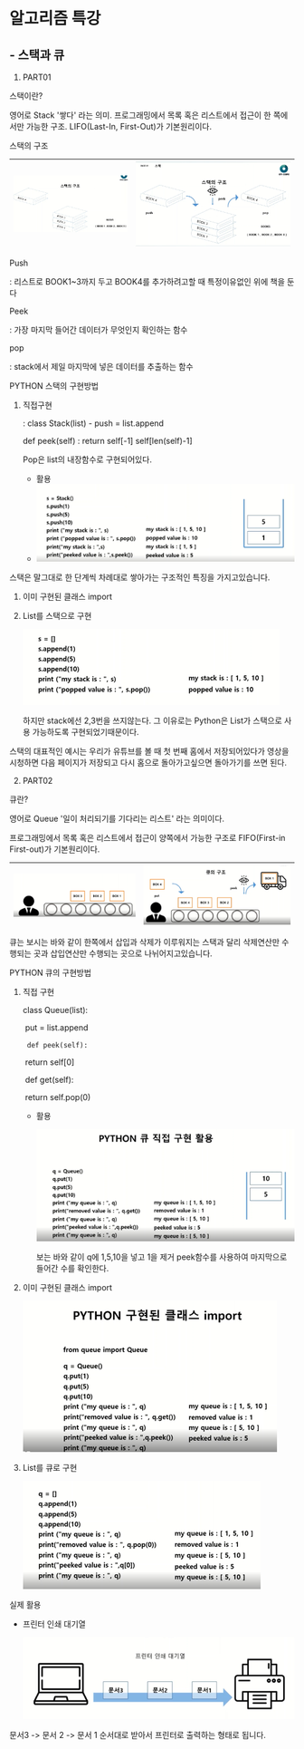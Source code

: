 # 									알고리즘 특강

## - 스택과 큐

1. PART01

스택이란?

영어로 Stack '쌓다' 라는 의미. 프로그래밍에서 목록 혹은 리스트에서 접근이 한 쪽에서만 가능한 구조. LIFO(Last-In, First-Out)가 기본원리이다.


스택의 구조

| ![image-20211206224550600](../images/2021-12-07-second/image-20211206224550600-16388831374421.png) | ![image-20211206224347942](../images/2021-12-07-second/image-20211206224347942-16388831437192.png) |
| ------------------------------------------------------------ | ------------------------------------------------------------ |

Push

: 리스트로 BOOK1~3까지 두고 BOOK4를 추가하려고할 때 특정이유없인 위에 책을 둔다

Peek

: 가장 마지막 들어간 데이터가 무엇인지 확인하는 함수

pop

: stack에서 제일 마지막에 넣은 데이터를 추출하는 함수 



PYTHON 스택의 구현방법

1. 직접구현

   : class Stack(list) -  push = list.append

    def peek(self) : return self[-1] self[len(self)-1]

   Pop은 list의 내장함수로 구현되어있다.

   - 활용
   - ![image-20211207172536696](../images/2021-12-07-second/image-20211207172536696-16388831633983.png)

스택은 말그대로 한 단계씩 차례대로 쌓아가는 구조적인 특징을 가지고있습니다.

1. 이미 구현된 클래스 import

2. List를 스택으로 구현

   ![image-20211207172817173](../images/2021-12-07-second/image-20211207172817173.png)
   
   
   
   
   
   하지만 stack에선 2,3번을 쓰지않는다. 그 이유로는 Python은 List가 스택으로 사용 가능하도록 구현되었기때문이다. 

스택의 대표적인 예시는 우리가 유튜브를 볼 때 첫 번째 홈에서 저장되어있다가 영상을 시청하면 다음 페이지가 저장되고 다시 홈으로 돌아가고싶으면 돌아가기를 쓰면 된다.



2. PART02

큐란?

영어로 Queue '일이 처리되기를 기다리는 리스트' 라는 의미이다.

프로그래밍에서 목록 혹은 리스트에서 접근이 양쪽에서 가능한 구조로 FIFO(First-in First-out)가 기본원리이다.

| ![image-20211207173406467](../images/2021-12-07-second/image-20211207173406467-16388831802304.png) | ![image-20211207173440614](../images/2021-12-07-second/image-20211207173440614-16388831839515.png) |
| ------------------------------------------------------------ | ------------------------------------------------------------ |

큐는 보시는 바와 같이 한쪽에서 삽입과 삭제가 이루워지는 스택과  달리 삭제연산만 수행되는 곳과 삽입연산만 수행되는 곳으로 나뉘어지고있습니다.

PYTHON 큐의 구현방법

1. 직접 구현

   class Queue(list):

   ​	put = list.append

    	def peek(self):

   ​		return self[0]

   ​	def get(self):

   ​		return self.pop(0)

   - 활용

     ![image-20211207173918357](../images/2021-12-07-second/image-20211207173918357-16388831893396.png)

     
     
     보는 바와 같이 q에 1,5,10을 넣고 1을 제거 peek함수를 사용하여 마지막으로 들어간 수를 확인한다.  

2. 이미 구현된 클래스 import

   ![image-20211207174142587](../images/2021-12-07-second/image-20211207174142587-16388831988698.png)

3. List를 큐로 구현

   ![image-20211207174309172](../images/2021-12-07-second/image-20211207174309172-163888322451611.png)

실제 활용

- 프린터 인쇄 대기열 

  ![image-20211207174355107](../images/2021-12-07-second/image-20211207174355107-163888323560912.png)

문서3 -> 문서 2 -> 문서 1 순서대로 받아서 프린터로 출력하는 형태로 됩니다.

